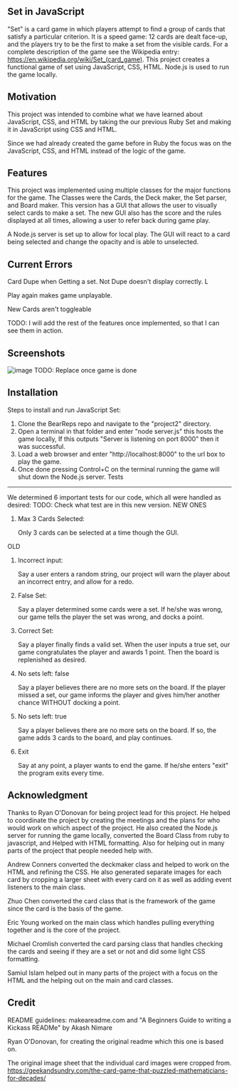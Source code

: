 Set in JavaScript
--------

"Set" is a card game in which players attempt to find a group of cards that satisfy a particular criterion. 
It is a speed game: 12 cards are dealt face-up, and the players try to be the first to make a set from the visible cards. 
For a complete description of the game see the Wikipedia entry: https://en.wikipedia.org/wiki/Set_(card_game). 
This project creates a functional game of set using JavaScript, CSS, HTML. Node.js is used to run the game locally. 

Motivation
----------

This project was intended to combine what we have learned about JavaScript, CSS, and HTML by taking the our previous Ruby Set and making it in JavaScript using CSS and HTML.

Since we had already created the game before in Ruby the focus was on the JavaScript, CSS, and HTML instead of the logic of the game.

Features
--------

This project was implemented using multiple classes for the major functions for the game. 
The Classes were the Cards, the Deck maker, the Set parser, and Board maker. 
This version has a GUI that allows the user to visually select cards to make a set. The new GUI
also has the score and the rules displayed at all times, allowing a user to refer back during game play. 

A Node.js server is set up to allow for local play.
The GUI will react to a card being selected and change the opacity and is able to unselected.

Current Errors
--------------

Card Dupe when Getting a set. Not Dupe doesn't display correctly. L

Play again makes game unplayable.

New Cards aren't toggleable

TODO: I will add the rest of the features once implemented, so that I can see them in action.

Screenshots
-----------
![image](https://user-images.githubusercontent.com/77806397/107402331-d50c6300-6ad1-11eb-9b2a-c8847d7e8d50.png) TODO: Replace once game is done 




Installation
------------

Steps to install and run JavaScript Set:
1) Clone the BearReps repo and navigate to the "project2" directory.
2) Open a terminal in that folder and enter "node server.js" this hosts the game locally, If this outputs "Server is listening on port 8000" then it was successful.
3) Load a web browser and enter "http://localhost:8000" to the url box to play the game.
4) Once done pressing Control+C on the terminal running the game will shut down the Node.js server.
Tests
-----

We determined 6 important tests for our code, which all were handled as desired:
TODO: Check what test are in this new version.
NEW ONES
1) Max 3 Cards Selected:

	Only 3 cards can be selected at a time though the GUI.

OLD
1) Incorrect input:
  
    Say a user enters a random string, our project will warn the player about an incorrect entry, and allow for a redo.
    
2) False Set:

    Say a player determined some cards were a set. If he/she was wrong, our game tells the player the set was wrong, and docks a point.
    
3) Correct Set:

    Say a player finally finds a valid set. When the user inputs a true set, our game congratulates the player and awards 1 point. Then
    the board is replenished as desired. 
    
4) No sets left: false

    Say a player believes there are no more sets on the board. If the player missed a set, our game informs the player and gives him/her 
    another chance WITHOUT docking a point.
    
5) No sets left: true

    Say a player believes there are no more sets on the board. If so, the game adds 3 cards to the board, and play continues.
    
6) Exit

    Say at any point, a player wants to end the game. If he/she enters "exit" the program exits every time.


Acknowledgment
---------------
Thanks to Ryan O'Donovan for being project lead for this project. He helped to coordinate the project by creating the meetings and the plans for who would work on which aspect of the project. 
He also created the Node.js server for running the game locally, converted the Board Class from ruby to javascript, and Helped with HTML formatting. 
Also for helping out in many parts of the project that people needed help with.

Andrew Conners converted the deckmaker class and helped to work on the HTML and refining the CSS.
He also generated separate images for each card by cropping a larger sheet with every card on it as well as adding event listeners to the main class.

Zhuo Chen converted the card class that is the framework of the game since the card is the basis of the game.

Eric Young worked on the main class which handles pulling everything together and is the core of the project. 

Michael Cromlish converted the card parsing class that handles checking the cards and seeing if they are a set or not and did some light CSS formatting.

Samiul Islam helped out in many parts of the project with a focus on the HTML and the helping out on the main and card classes. 

Credit
------

README guidelines:
makeareadme.com and "A Beginners Guide to writing a Kickass READMe" by Akash Nimare

Ryan O'Donovan, for creating the original readme which this one is based on.

The original image sheet that the individual card images were cropped from. https://geekandsundry.com/the-card-game-that-puzzled-mathematicians-for-decades/



